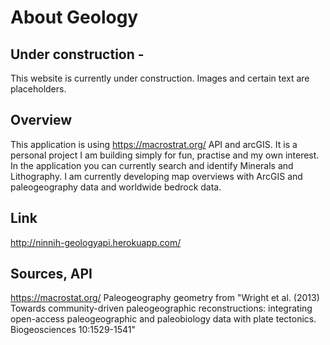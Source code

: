 # About Geology

## Under construction -
This website is currently under construction. Images and certain text are placeholders. 

## Overview
This application is using https://macrostrat.org/ API and arcGIS. 
It is a personal project I am building simply for fun, practise and my own interest.
In the application you can currently search and identify Minerals and Lithography. I am currently developing map overviews with ArcGIS and paleogeography data and worldwide bedrock data. 

## Link 
http://ninnih-geologyapi.herokuapp.com/

## Sources, API
https://macrostat.org/
Paleogeography geometry from "Wright et al. (2013) Towards community-driven paleogeographic reconstructions: integrating open-access paleogeographic and paleobiology data with plate tectonics. Biogeosciences 10:1529-1541"
